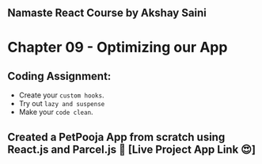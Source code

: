 ## Namaste React Course by Akshay Saini
# Chapter 09 - Optimizing our App


## Coding Assignment:
- Create your `custom hooks`.
- Try out `lazy and suspense`
- Make your `code clean`.


## Created a PetPooja App from scratch using React.js and Parcel.js 🚀 [Live Project App Link 😍]